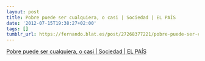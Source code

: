 ```yaml
---
layout: post
title: Pobre puede ser cualquiera, o casi | Sociedad | EL PAÍS
date: '2012-07-15T19:38:27+02:00'
tags: []
tumblr_url: https://fernando.blat.es/post/27268377221/pobre-puede-ser-cualquiera-o-casi-sociedad-el
---
```

[Pobre puede ser cualquiera, o casi | Sociedad | EL PAÍS](http://sociedad.elpais.com/sociedad/2012/07/12/actualidad/1342122215_841180.html)  
